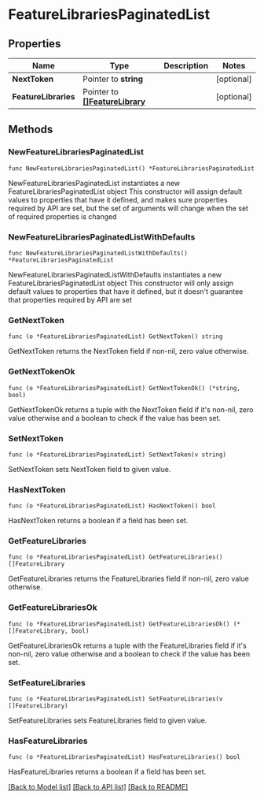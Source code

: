 # FeatureLibrariesPaginatedList

## Properties

Name | Type | Description | Notes
------------ | ------------- | ------------- | -------------
**NextToken** | Pointer to **string** |  | [optional] 
**FeatureLibraries** | Pointer to [**[]FeatureLibrary**](FeatureLibrary.md) |  | [optional] 

## Methods

### NewFeatureLibrariesPaginatedList

`func NewFeatureLibrariesPaginatedList() *FeatureLibrariesPaginatedList`

NewFeatureLibrariesPaginatedList instantiates a new FeatureLibrariesPaginatedList object
This constructor will assign default values to properties that have it defined,
and makes sure properties required by API are set, but the set of arguments
will change when the set of required properties is changed

### NewFeatureLibrariesPaginatedListWithDefaults

`func NewFeatureLibrariesPaginatedListWithDefaults() *FeatureLibrariesPaginatedList`

NewFeatureLibrariesPaginatedListWithDefaults instantiates a new FeatureLibrariesPaginatedList object
This constructor will only assign default values to properties that have it defined,
but it doesn't guarantee that properties required by API are set

### GetNextToken

`func (o *FeatureLibrariesPaginatedList) GetNextToken() string`

GetNextToken returns the NextToken field if non-nil, zero value otherwise.

### GetNextTokenOk

`func (o *FeatureLibrariesPaginatedList) GetNextTokenOk() (*string, bool)`

GetNextTokenOk returns a tuple with the NextToken field if it's non-nil, zero value otherwise
and a boolean to check if the value has been set.

### SetNextToken

`func (o *FeatureLibrariesPaginatedList) SetNextToken(v string)`

SetNextToken sets NextToken field to given value.

### HasNextToken

`func (o *FeatureLibrariesPaginatedList) HasNextToken() bool`

HasNextToken returns a boolean if a field has been set.

### GetFeatureLibraries

`func (o *FeatureLibrariesPaginatedList) GetFeatureLibraries() []FeatureLibrary`

GetFeatureLibraries returns the FeatureLibraries field if non-nil, zero value otherwise.

### GetFeatureLibrariesOk

`func (o *FeatureLibrariesPaginatedList) GetFeatureLibrariesOk() (*[]FeatureLibrary, bool)`

GetFeatureLibrariesOk returns a tuple with the FeatureLibraries field if it's non-nil, zero value otherwise
and a boolean to check if the value has been set.

### SetFeatureLibraries

`func (o *FeatureLibrariesPaginatedList) SetFeatureLibraries(v []FeatureLibrary)`

SetFeatureLibraries sets FeatureLibraries field to given value.

### HasFeatureLibraries

`func (o *FeatureLibrariesPaginatedList) HasFeatureLibraries() bool`

HasFeatureLibraries returns a boolean if a field has been set.


[[Back to Model list]](../README.md#documentation-for-models) [[Back to API list]](../README.md#documentation-for-api-endpoints) [[Back to README]](../README.md)


